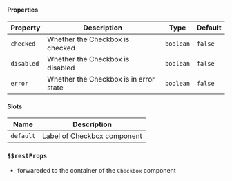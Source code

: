 #### Properties

| Property   | Description                            | Type      | Default |
| ---------- | -------------------------------------- | --------- | ------- |
| `checked`  | Whether the Checkbox is checked        | `boolean` | `false` |
| `disabled` | Whether the Checkbox is disabled       | `boolean` | `false` |
| `error`    | Whether the Checkbox is in error state | `boolean` | `false` |

#### Slots

| Name      | Description                 |
| --------- | --------------------------- |
| `default` | Label of Checkbox component |

### `$$restProps`

- forwareded to the container of the `Checkbox` component

